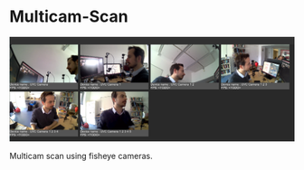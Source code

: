 # Multicam-Scan

![img](https://github.com/ATI-INREV/Multicam-Scan/blob/master/uvc%20camera%20test.PNG?raw=true)

Multicam scan using fisheye cameras.
